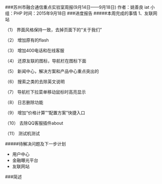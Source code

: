 ###苏州市融合通信重点实验室周报(9月14日——9月18日)
	作者：姚善良 iat                   小组：PHP                        时间：2015年9月18日
###进度报告
#####本周完成的事情
1、友联网站

（1）	界面风格保持一致，去掉页面下的“关于我们”

（2）	增加原有的flash

（3）	增加400电话和在线客服

（4）	还原友联的图标，导航栏在图标下面

（5）	新闻中心，解决方案和产品中心重点突出的

（6）	搜索之类的去除英文说明

（7）	导航栏下拉菜单移动鼠标时高亮显示

（8）	日志删除功能

（9）	增加“价格计算”“配置方案”快捷入口

（10）	去除QQ客服插件about

（11）	测试机测试


#####待解决问题及下一步计划
* 用户中心
* 金融曝光平台
* 友联网站

###简述
